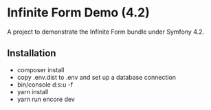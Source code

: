Infinite Form Demo (4.2)
===============

A project to demonstrate the Infinite Form bundle under Symfony 4.2.

Installation
------------

* composer install
* copy .env.dist to .env and set up a database connection
* bin/console d:s:u -f
* yarn install
* yarn run encore dev
